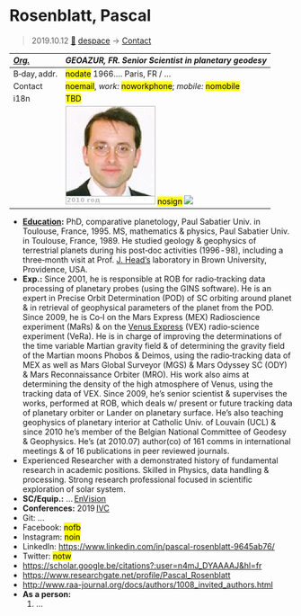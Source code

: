 # Rosenblatt, Pascal
> 2019.10.12 [🚀](../index/index.md) [despace](index.md) → [Contact](contact.md)

|*[Org.](contact.md)*|*GEOAZUR, FR. Senior Scientist in planetary geodesy*|
|:--|:--|
|B‑day, addr.|<mark>nodate</mark> 1966.… Paris, FR / …|
|Contact|<mark>noemail</mark>, *work:* <mark>noworkphone</mark>; *mobile:* <mark>nomobile</mark>|
|i18n|<mark>TBD</mark>|
||[![](f/contact/r/rosenblatt1_photo_thumb.jpg)](f/contact/r/rosenblatt1_photo.jpg) <mark>nosign</mark> [![](f/contact//1_sign_thumb.jpg)](f/contact//1_sign.png)|

   - **[Education](edu.md):** PhD, comparative planetology, Paul Sabatier Univ. in Toulouse, France, 1995. MS, mathematics & physics, Paul Sabatier Univ. in Toulouse, France, 1989. He studied geology & geophysics of terrestrial planets during his post‑doc activities (1996 ‑ 98), including a three‑month visit at Prof. [J. Head’s](zz_head1.md) laboratory in Brown University, Providence, USA.
   - **Exp.:** Since 2001, he is responsible at ROB for radio‑tracking data processing of planetary probes (using the GINS software). He is an expert in Precise Orbit Determination (POD) of SC orbiting around planet & in retrieval of geophysical parameters of the planet from the POD. Since 2009, he is Co‑I on the Mars Express (MEX) Radioscience experiment (MaRs) & on the [Venus Express](venus_express.md) (VEX) radio‑science experiment (VeRa). He is in charge of improving the determinations of the time variable Martian gravity field & of determining the gravity field of the Martian moons Phobos & Deimos, using the radio‑tracking data of MEX as well as Mars Global Surveyor (MGS) & Mars Odyssey SC (ODY) & Mars Reconnaissance Orbiter (MRO). His work also aims at determining the density of the high atmosphere of Venus, using the tracking data of VEX. Since 2009, he’s senior scientist & supervises the works, performed at ROB, which deals w/ present or future tracking data of planetary orbiter or Lander on planetary surface. He’s also teaching geophysics of planetary interior at Catholic Univ. of Louvain (UCL) & since 2010 he’s member of the Belgian National Committee of Geodesy & Geophysics. He’s (at 2010.07) author(co) of 161 comms in international meetings & of 16 publications in peer reviewed journals.
   - Experienced Researcher with a demonstrated history of fundamental research in academic positions. Skilled in Physics, data handling & processing. Strong research professional focused in scientific exploration of solar system.
   - **SC/Equip.:** … [EnVision](envision.md)
   - **Conferences:** 2019 [IVC](ivc_2019.md)
   - Git: …
   - Facebook: <mark>nofb</mark>
   - Instagram: <mark>noin</mark>
   - LinkedIn: <https://www.linkedin.com/in/pascal-rosenblatt-9645ab76/>
   - Twitter: <mark>notw</mark>
   - <https://scholar.google.be/citations?:user=n4mJ_DYAAAAJ&hl=fr>
   - <https://www.researchgate.net/profile/Pascal_Rosenblatt>
   - <http://www.raa-journal.org/docs/authors/1008_invited_authors.html>
   - **As a person:**
      1. …
